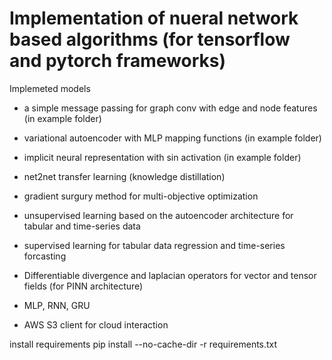 # Implementation of nueral network based algorithms (for tensorflow and pytorch frameworks)

Implemeted models

- a simple message passing for graph conv with edge and node features (in example folder)

- variational autoencoder with MLP mapping functions (in example folder)

- implicit neural representation with sin activation (in example folder)

- net2net transfer learning (knowledge distillation)

- gradient surgury method for multi-objective optimization

- unsupervised learning based on the autoencoder architecture for tabular and time-series data

- supervised learning for tabular data regression and time-series forcasting

- Differentiable divergence and laplacian operators for vector and tensor fields (for PINN architecture)

- MLP, RNN, GRU

- AWS S3 client for cloud interaction







install requirements
pip install --no-cache-dir -r requirements.txt

